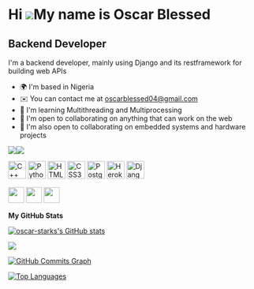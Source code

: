 Hi ![](https://user-images.githubusercontent.com/18350557/176309783-0785949b-9127-417c-8b55-ab5a4333674e.gif)My name is Oscar Blessed
=====================================================================================================================================

Backend Developer
-----------------

I'm a backend developer, mainly using Django and its restframework for building web APIs

* 🌍  I'm based in Nigeria
* ✉️  You can contact me at [oscarblessed04@gmail.com](mailto:oscarblessed04@gmail.com)
* 🧠  I'm learning Multithreading and Multiprocessing
* 🤝  I'm open to collaborating on anything that can work on the web
* 🤝  I'm also open to collaborating on embedded systems and hardware projects

<a href="https://www.github.com/oscar-starks" target="_blank" rel="noreferrer"><img
src="https://img.shields.io/github/followers/oscar-starks?logo=github&style=for-the-badge&color=0891b2&labelColor=000000" /></a><a href="https://www.twitter.com/oscar_stark__" target="_blank" rel="noreferrer"><img
src="https://img.shields.io/twitter/follow/oscar_stark__?logo=twitter&style=for-the-badge&color=0891b2&labelColor=000000"
/></a>


<p align="left">
<a href="https://docs.microsoft.com/en-us/cpp/?view=msvc-170" target="_blank" rel="noreferrer"><img src="https://raw.githubusercontent.com/danielcranney/readme-generator/main/public/icons/skills/cplusplus-colored.svg" width="36" height="36" alt="C++" /></a>
<a href="https://www.python.org/" target="_blank" rel="noreferrer"><img src="https://raw.githubusercontent.com/danielcranney/readme-generator/main/public/icons/skills/python-colored.svg" width="36" height="36" alt="Python" /></a>
<a href="https://developer.mozilla.org/en-US/docs/Glossary/HTML5" target="_blank" rel="noreferrer"><img src="https://raw.githubusercontent.com/danielcranney/readme-generator/main/public/icons/skills/html5-colored.svg" width="36" height="36" alt="HTML5" /></a>
<a href="https://www.w3.org/TR/CSS/#css" target="_blank" rel="noreferrer"><img src="https://raw.githubusercontent.com/danielcranney/readme-generator/main/public/icons/skills/css3-colored.svg" width="36" height="36" alt="CSS3" /></a>
<a href="https://www.postgresql.org/" target="_blank" rel="noreferrer"><img src="https://raw.githubusercontent.com/danielcranney/readme-generator/main/public/icons/skills/postgresql-colored.svg" width="36" height="36" alt="PostgreSQL" /></a>
<a href="https://www.heroku.com/" target="_blank" rel="noreferrer"><img src="https://raw.githubusercontent.com/danielcranney/readme-generator/main/public/icons/skills/heroku-colored.svg" width="36" height="36" alt="Heroku" /></a>
<a href="https://www.djangoproject.com/" target="_blank" rel="noreferrer"><img src="https://raw.githubusercontent.com/danielcranney/readme-generator/main/public/icons/skills/django-colored-dark.svg" width="36" height="36" alt="Django" /></a>
</p>



<p align="left"> <a href="https://www.github.com/oscar-starks" target="_blank" rel="noreferrer"><img src="https://raw.githubusercontent.com/danielcranney/readme-generator/main/public/icons/socials/github-dark.svg" width="32" height="32" /></a> <a href="https://www.linkedin.com/in/blessed-sam-b97706217/" target="_blank" rel="noreferrer"><img src="https://raw.githubusercontent.com/danielcranney/readme-generator/main/public/icons/socials/linkedin.svg" width="32" height="32" /></a> <a href="https://www.twitter.com/oscar_stark__" target="_blank" rel="noreferrer"><img src="https://raw.githubusercontent.com/danielcranney/readme-generator/main/public/icons/socials/twitter.svg" width="32" height="32" /></a></p>


<b>My GitHub Stats</b>

<a href="http://www.github.com/oscar-starks"><img src="https://github-readme-stats.vercel.app/api?username=oscar-starks&show_icons=true&hide=&count_private=true&title_color=0891b2&text_color=ec4899&icon_color=0891b2&bg_color=000000&hide_border=true&show_icons=true" alt="oscar-starks's GitHub stats" /></a>

<a href="http://www.github.com/oscar-starks"><img src="https://github-readme-streak-stats.herokuapp.com/?user=oscar-starks&stroke=ec4899&background=000000&ring=0891b2&fire=0891b2&currStreakNum=ec4899&currStreakLabel=0891b2&sideNums=ec4899&sideLabels=ec4899&dates=ec4899&hide_border=true" /></a>

<a href="http://www.github.com/oscar-starks"><img src="https://github-readme-activity-graph.cyclic.app/graph?username=oscar-starks&bg_color=000000&color=ec4899&line=0891b2&point=ec4899&area_color=000000&area=true&hide_border=true&custom_title=GitHub%20Commits%20Graph" alt="GitHub Commits Graph" /></a>

<a href="https://github.com/oscar-starks" align="left"><img src="https://github-readme-stats.vercel.app/api/top-langs/?username=oscar-starks&langs_count=10&title_color=0891b2&text_color=ec4899&icon_color=0891b2&bg_color=000000&hide_border=true&locale=en&custom_title=Top%20%Languages" alt="Top Languages" /></a>
